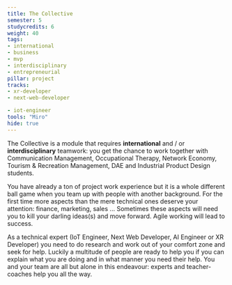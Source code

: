 ```yaml
---
title: The Collective
semester: 5
studycredits: 6
weight: 40
tags:
- international
- business
- mvp
- interdisciplinary
- entrepreneurial
pillar: project
tracks:
- xr-developer
- next-web-developer

- iot-engineer
tools: "Miro"
hide: true
---
```


The Collective is a module that requires **international** and / or **interdisciplinary** teamwork: you get the chance to work together with Communication Management, Occupational Therapy, Network Economy, Tourism & Recreation Management, DAE and Industrial Product Design students.

You have already a ton of project work experience but it is a whole different ball game when you team up with people with another background. For the first time more aspects than the mere technical ones deserve your attention: finance, marketing, sales ...
Sometimes these aspects will need you to kill your darling ideas(s) and move forward. Agile working will lead to success.

As a technical expert (IoT Engineer, Next Web Developer, AI Engineer or XR Developer) you need to do research and work out of your comfort zone and seek for help. Luckily a multitude of people are ready to help you if you can explain what you are doing and in what manner you need their help.
You and your team are all but alone in this endeavour: experts and teacher-coaches help you all the way.
